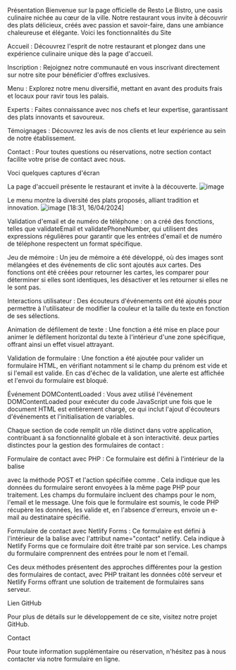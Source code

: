 Présentation
Bienvenue sur la page officielle de Resto Le Bistro, une oasis culinaire nichée au cœur de la ville. Notre restaurant vous invite à découvrir des plats délicieux, créés avec passion et savoir-faire, dans une ambiance chaleureuse et élégante.
Voici les fonctionnalités du Site
	
Accueil : Découvrez l'esprit de notre restaurant et plongez dans une expérience culinaire unique dès la page d'accueil.

Inscription : Rejoignez notre communauté en vous inscrivant directement sur notre site pour bénéficier d'offres exclusives.

Menu : Explorez notre menu diversifié, mettant en avant des produits frais et locaux pour ravir tous les palais.

Experts : Faites connaissance avec nos chefs et leur expertise, garantissant des plats innovants et savoureux.

Témoignages : Découvrez les avis de nos clients et leur expérience au sein de notre établissement.

Contact : Pour toutes questions ou réservations, notre section contact facilite votre prise de contact avec nous.

Voci quelques captures d'écran

La page d'accueil présente le restaurant et invite à la découverte.
![image](https://github.com/adjaratoumbene/Rhesto/assets/162913142/52e65fa7-f647-4467-a7f6-173f2c06f0cc)

Le menu montre la diversité des plats proposés, alliant tradition et innovation.
![image](https://github.com/adjaratoumbene/Rhesto/assets/162913142/5d95a485-b061-4ac6-9c3f-538a47107d98)
[18:31, 16/04/2024] 


Validation d'email et de numéro de téléphone :
on a créé des fonctions, telles que validateEmail et validatePhoneNumber, qui utilisent des expressions régulières pour garantir que les entrées d'email et de numéro de téléphone respectent un format spécifique.

Jeu de mémoire :
Un jeu de mémoire a été développé, où des images sont mélangées et des événements de clic sont ajoutés aux cartes. Des fonctions ont été créées pour retourner les cartes, les comparer pour déterminer si elles sont identiques, les désactiver et les retourner si elles ne le sont pas.

Interactions utilisateur :
Des écouteurs d'événements ont été ajoutés pour permettre à l'utilisateur de modifier la couleur et la taille du texte en fonction de ses sélections.

Animation de défilement de texte :
Une fonction a été mise en place pour animer le défilement horizontal du texte à l'intérieur d'une zone spécifique, offrant ainsi un effet visuel attrayant.

Validation de formulaire :
Une fonction a été ajoutée pour valider un formulaire HTML, en vérifiant notamment si le champ du prénom est vide et si l'email est valide. En cas d'échec de la validation, une alerte est affichée et l'envoi du formulaire est bloqué.

Événement DOMContentLoaded :
Vous avez utilisé l'événement DOMContentLoaded pour exécuter du code JavaScript une fois que le document HTML est entièrement chargé, ce qui inclut l'ajout d'écouteurs d'événements et l'initialisation de variables.

Chaque section de code remplit un rôle distinct dans votre application, contribuant à sa fonctionnalité globale et à son interactivité.
 deux parties distinctes pour la gestion des formulaires de contact :

Formulaire de contact avec PHP :
Ce formulaire est défini à l'intérieur de la balise <form> avec la méthode POST et l'action spécifiée comme <?php echo htmlspecialchars($_SERVER["PHP_SELF"]); ?>. Cela indique que les données du formulaire seront envoyées à la même page PHP pour traitement.
Les champs du formulaire incluent des champs pour le nom, l'email et le message.
Une fois que le formulaire est soumis, le code PHP récupère les données, les valide et, en l'absence d'erreurs, envoie un e-mail au destinataire spécifié.

Formulaire de contact avec Netlify Forms :
Ce formulaire est défini à l'intérieur de la balise <form> avec l'attribut name="contact" netlify. Cela indique à Netlify Forms que ce formulaire doit être traité par son service.
Les champs du formulaire comprennent des entrées pour le nom et l'email.

Ces deux méthodes présentent des approches différentes pour la gestion des formulaires de contact, avec PHP traitant les données côté serveur et Netlify Forms offrant une solution de traitement de formulaires sans serveur.

Lien GitHub

Pour plus de détails sur le développement de ce site, visitez notre projet GitHub.

Contact

Pour toute information supplémentaire ou réservation, n'hésitez pas à nous contacter via notre formulaire en ligne.

